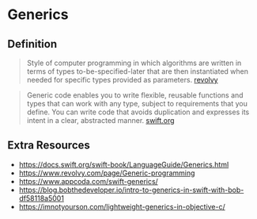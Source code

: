 # Generics

## Definition

>  Style of computer programming in which algorithms are written in terms of types to-be-specified-later that are then instantiated when needed for specific types provided as parameters.
[revolvy](https://www.revolvy.com/page/Generic-programming)



> Generic code enables you to write flexible, reusable functions and types that can work with any type, subject to requirements that you define. You can write code that avoids duplication and expresses its intent in a clear, abstracted manner.
[swift.org](https://docs.swift.org/swift-book/LanguageGuide/Generics.html)

## Extra Resources

* https://docs.swift.org/swift-book/LanguageGuide/Generics.html
* https://www.revolvy.com/page/Generic-programming
* https://www.appcoda.com/swift-generics/
* https://blog.bobthedeveloper.io/intro-to-generics-in-swift-with-bob-df58118a5001
* https://imnotyourson.com/lightweight-generics-in-objective-c/
